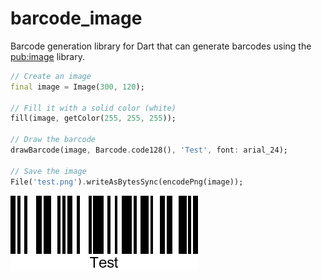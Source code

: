 # barcode_image

Barcode generation library for Dart that can generate barcodes using the [pub:image](https://pub.dev/packages/image) library.

```dart
// Create an image
final image = Image(300, 120);

// Fill it with a solid color (white)
fill(image, getColor(255, 255, 255));

// Draw the barcode
drawBarcode(image, Barcode.code128(), 'Test', font: arial_24);

// Save the image
File('test.png').writeAsBytesSync(encodePng(image));
```

<img alt="Barcode" src="https://raw.githubusercontent.com/DavBfr/dart_barcode/master/img/test.png">
